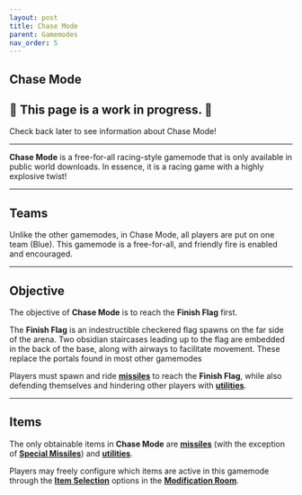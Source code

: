 ```yaml
---
layout: post
title: Chase Mode
parent: Gamemodes
nav_order: 5
---
```

**Chase Mode**
---

## 🚧 This page is a **work in progress**. 🚧

Check back later to see information about Chase Mode!

---
**Chase Mode** is a free-for-all racing-style gamemode that is only available in public world downloads. In essence, it is a racing game with a highly explosive twist!

---
## Teams
Unlike the other gamemodes, in Chase Mode, all players are put on one team (Blue). This gamemode is a free-for-all, and friendly fire is enabled and encouraged.

---
## Objective
The objective of **Chase Mode** is to reach the **Finish Flag** first.

The **Finish Flag** is an indestructible checkered flag spawns on the far side of the arena. Two obsidian staircases leading up to the flag are embedded in the back of the base, along with airways to facilitate movement. These replace the portals found in most other gamemodes

Players must spawn and ride **[missiles](https://zeroniaserver.github.io/RocketRidersWiki/missiles)** to reach the **Finish Flag**, while also defending themselves and hindering other players with **[utilities](https://zeroniaserver.github.io/RocketRidersWiki/utilities)**.

---
## Items

The only obtainable items in **Chase Mode** are **[missiles](https://zeroniaserver.github.io/RocketRidersWiki/missiles)** (with the exception of **[Special Missiles](https://zeroniaserver.github.io/RocketRidersWiki/missiles/special_missiles)**) and **[utilities](https://zeroniaserver.github.io/RocketRidersWiki/utilities)**.

Players may freely configure which items are active in this gamemode through the **[Item Selection](https://zeroniaserver.github.io/RocketRidersWiki/modification_room/item_selection)** options in the **[Modification Room](https://zeroniaserver.github.io/RocketRidersWiki/modification_room/)**.
